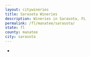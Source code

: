 ```yaml
---
layout: citywineries
title: Sarasota Wineries
description: Wineries in Sarasota, FL
permalink: /fl/manatee/sarasota/
state: fl
county: manatee
city: sarasota
---
```

-

